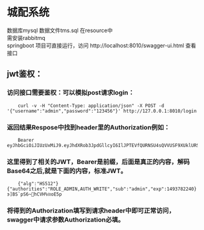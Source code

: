 城配系统
===========================
数据库mysql 数据文件tms.sql 在resource中<br> 
需安装rabbitmq<br> 
springboot 项目可直接运行，访问 http://localhost:8010/swagger-ui.html 查看接口<br>
## jwt鉴权：<br>
### 访问接口需要鉴权：可以模拟post请求login：
        curl -v -H "Content-Type: application/json" -X POST -d       '{"username":"admin","password":"123456"}' http://127.0.0.1:8010/login 
### 返回结果Respose中找到header里的Authorization例如：
        Bearer eyJhbGciOiJIUzUxMiJ9.eyJhdXRob3JpdGllcyI6IlJPTEVfQURNSU4sQVVUSF9XUklURSIsInN1YiI6ImFkbWluIiwiZXhwIjoxNTI5OTA2Njg2fQ.6MMkuXGSmgkq3KklyJ15xZ1xI14MXyxpTjds07BZtW0NfOO3zJpPbuB4oAsntNXOIfCO_ExYc4AxqbO8aKpMJg 
### 这里得到了相关的JWT，Bearer是前缀，后面是真正的内容，解码Base64之后,就是下面的内容，标准JWT。
        {"alg":"HS512"}{"authorities":"ROLE_ADMIN,AUTH_WRITE","sub":"admin","exp":1493782240}ͽ]BS`pS6~hCVH%ଖoE5р
### 将得到的Authorization填写到请求header中即可正常访问，swagger中请求参数Authorization必填。



